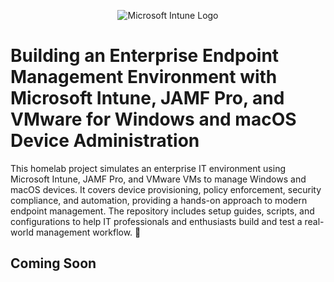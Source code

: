 <p align="center">
<img src="https://github.com/user-attachments/assets/5321930c-b24b-478d-a279-df08dc429615" alt="Microsoft Intune Logo"/>

<h1>Building an Enterprise Endpoint Management Environment with Microsoft Intune, JAMF Pro, and VMware for Windows and macOS Device Administration</h1>
This homelab project simulates an enterprise IT environment using Microsoft Intune, JAMF Pro, and VMware VMs to manage Windows and macOS devices. It covers device provisioning, policy enforcement, security compliance, and automation, providing a hands-on approach to modern endpoint management. The repository includes setup guides, scripts, and configurations to help IT professionals and enthusiasts build and test a real-world management workflow. 🚀 <br />

<h2>Coming Soon</h2>
